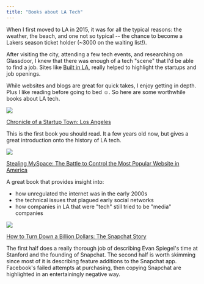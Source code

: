```yaml
---
title: "Books about LA Tech"
---
```


When I first moved to LA in 2015, it was for all the typical reasons:
the weather, the beach, and one not so typical -- the chance to become a Lakers season ticket holder (~3000 on the waiting list!).

After visiting the city, attending a few tech events, and researching on Glassdoor, I knew that there was enough of a tech "scene"
that I'd be able to find a job.  Sites like [Built in LA](https://builtinla.com), really helped to highlight the startups and job openings.

While websites and blogs are great for quick takes, I enjoy getting in depth.  Plus I like reading before going to bed ☺️.
So here are some worthwhile books about LA tech.

<a href="https://www.amazon.com/gp/product/B00UR7A074/ref=as_li_ss_il?ie=UTF8&psc=1&linkCode=li2&tag=curationla-20&linkId=b910d67b2521148cb0bad158121cd85c&language=en_US" target="_blank"><img border="0" src="//ws-na.amazon-adsystem.com/widgets/q?_encoding=UTF8&ASIN=B00UR7A074&Format=_SL160_&ID=AsinImage&MarketPlace=US&ServiceVersion=20070822&WS=1&tag=curationla-20&language=en_US" ></a><img src="https://ir-na.amazon-adsystem.com/e/ir?t=curationla-20&language=en_US&l=li2&o=1&a=B00UR7A074" width="1" height="1" border="0" alt="" style="border:none !important; margin:0px !important;" />

[Chronicle of a Startup Town: Los Angeles](https://amzn.to/2HCdVvL)

This is the first book you should read.  It a few years old now, but gives a great introduction onto the history of LA tech.


<a href="https://www.amazon.com/gp/product/B001VT3L3C/ref=as_li_ss_il?ie=UTF8&psc=1&linkCode=li2&tag=curationla-20&linkId=ab3a9f799f4b03d1adc245574bc55c3f&language=en_US" target="_blank"><img border="0" src="//ws-na.amazon-adsystem.com/widgets/q?_encoding=UTF8&ASIN=B001VT3L3C&Format=_SL160_&ID=AsinImage&MarketPlace=US&ServiceVersion=20070822&WS=1&tag=curationla-20&language=en_US" ></a><img src="https://ir-na.amazon-adsystem.com/e/ir?t=curationla-20&language=en_US&l=li2&o=1&a=B001VT3L3C" width="1" height="1" border="0" alt="" style="border:none !important; margin:0px !important;" />

[Stealing MySpace: The Battle to Control the Most Popular Website in America](https://amzn.to/343aZjk)

A great book that provides insight into:
- how unregulated the internet was in the early 2000s
- the technical issues that plagued early social networks
- how companies in LA that were "tech" still tried to be "media" companies

<a href="https://www.amazon.com/gp/product/B073Z7XL5D/ref=as_li_ss_il?ie=UTF8&psc=1&linkCode=li2&tag=curationla-20&linkId=5272279fe76e1ff510f7eb9ad5dc3b75&language=en_US" target="_blank"><img border="0" src="//ws-na.amazon-adsystem.com/widgets/q?_encoding=UTF8&ASIN=B073Z7XL5D&Format=_SL160_&ID=AsinImage&MarketPlace=US&ServiceVersion=20070822&WS=1&tag=curationla-20&language=en_US" ></a><img src="https://ir-na.amazon-adsystem.com/e/ir?t=curationla-20&language=en_US&l=li2&o=1&a=B073Z7XL5D" width="1" height="1" border="0" alt="" style="border:none !important; margin:0px !important;" />

[How to Turn Down a Billion Dollars: The Snapchat Story](https://amzn.to/346JgOv)

The first half does a really thorough job of describing Evan Spiegel's time at Stanford and the founding of Snapchat.
The second half is worth skimming since most of it is describing feature additions to the Snapchat app.
Facebook's failed attempts at purchasing, then copying Snapchat are highlighted in an entertainingly negative way.

